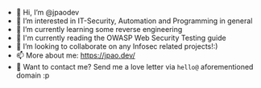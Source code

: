 - 👋 Hi, I’m @jpaodev
- 👀 I’m interested in IT-Security, Automation and Programming in general
- 🌱 I’m currently learning some reverse engineering
- 📘 I'm currently reading the OWASP Web Security Testing guide
- 💞️ I’m looking to collaborate on any Infosec related projects!:)
- 📫 More about me: https://jpao.dev/
- 💌 Want to contact me? Send me a love letter via `hello@` aforementioned domain :p
<!---
jpaodev/jpaodev is a ✨ special ✨ repository because its `README.md` (this file) appears on your GitHub profile.
You can click the Preview link to take a look at your changes.
--->
